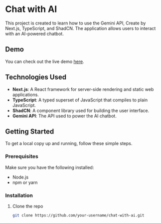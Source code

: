# Chat with AI

This project is created to learn how to use the Gemini API, Create by Next.js, TypeScript, and ShadCN. The application allows users to interact with an AI-powered chatbot.

## Demo

You can check out the live demo [here](https://chat-with-ai-phi.vercel.app/).

## Technologies Used

- **Next.js**: A React framework for server-side rendering and static web applications.
- **TypeScript**: A typed superset of JavaScript that compiles to plain JavaScript.
- **ShadCN**: A component library used for building the user interface.
- **Gemini API**: The API used to power the AI chatbot.

## Getting Started

To get a local copy up and running, follow these simple steps.

### Prerequisites

Make sure you have the following installed:

- Node.js
- npm or yarn

### Installation

1. Clone the repo
   ```sh
   git clone https://github.com/your-username/chat-with-ai.git
